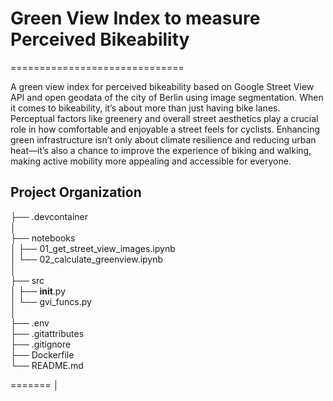 # Green View Index to measure Perceived Bikeability
==============================

A green view index for perceived bikeability based on Google Street View API and open geodata of the city of Berlin using image segmentation. When it comes to bikeability, it’s about more than just having bike lanes. Perceptual factors like greenery and overall street aesthetics play a crucial role in how comfortable and enjoyable a street feels for cyclists. Enhancing green infrastructure isn’t only about climate resilience and reducing urban heat—it’s also a chance to improve the experience of biking and walking, making active mobility more appealing and accessible for everyone.

## Project Organization

├── .devcontainer  
│  
├── notebooks  
│   ├── 01_get_street_view_images.ipynb  
│   └── 02_calculate_greenview.ipynb  
│  
├── src  
│   ├── __init__.py  
│   └── gvi_funcs.py  
│  
├── .env  
├── .gitattributes  
├── .gitignore  
├── Dockerfile  
└── README.md  

=======
│